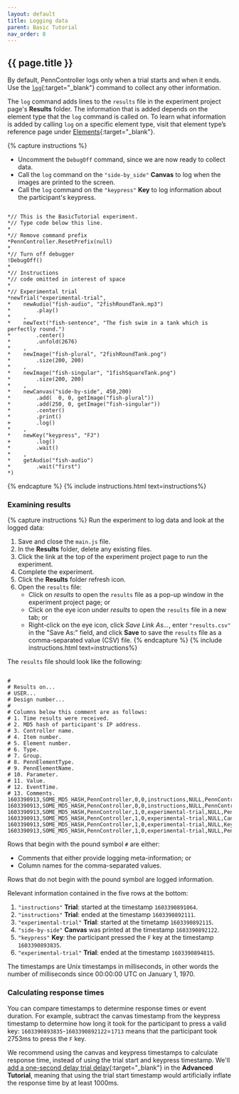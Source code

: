 ```yaml
---
layout: default
title: Logging data
parent: Basic Tutorial
nav_order: 8
---
```


## {{ page.title }}

By default, PennController logs only when a trial starts and when it ends. Use the [`log`]({{site.baseurl}}/docs/action-commands/standard-log){:target="_blank"} command to collect any other information. 

The `log` command adds lines to the `results` file in the experiment project page's **Results** folder. The information that is added depends on the element type that the `log` command is called on. To learn what information is added by calling `log` on a specific element type, visit that element type’s reference page under [Elements]({{site.baseurl}}/docs/elements){:target="_blank"}.

{% capture instructions %}
+ Uncomment the `DebugOff` command, since we are now ready to collect data.
+ Call the `log` command on the `"side-by_side"` **Canvas** to log when the images are printed to the screen.
+ Call the `log` command on the `"keypress"` **Key** to log information about the participant's keypress.

<pre><code class="language-diff-javascript diff-highlight"> 
*// This is the BasicTutorial experiment.
*// Type code below this line.
*
*// Remove command prefix
*PennController.ResetPrefix(null)
*
*// Turn off debugger
!DebugOff()
*
*// Instructions
*// code omitted in interest of space
*
*// Experimental trial
*newTrial("experimental-trial",
*    newAudio("fish-audio", "2fishRoundTank.mp3")
*        .play()
*    ,
*    newText("fish-sentence", "The fish swim in a tank which is perfectly round.")
*        .center()
*        .unfold(2676)
*    ,
*    newImage("fish-plural", "2fishRoundTank.png")    
*        .size(200, 200)
*    ,
*    newImage("fish-singular", "1fishSquareTank.png")
*        .size(200, 200)
*    ,   
*    newCanvas("side-by-side", 450,200)
*        .add(  0, 0, getImage("fish-plural"))
*        .add(250, 0, getImage("fish-singular"))
*        .center()
*        .print()
+        .log()
*    ,
*    newKey("keypress", "FJ")
+        .log()
*        .wait()
*    ,
*    getAudio("fish-audio")
*        .wait("first")
*)
</code></pre>
{% endcapture %}
{% include instructions.html text=instructions%}

### Examining results

{% capture instructions %}
Run the experiment to log data and look at the logged data:

1. Save and close the `main.js` file.
2. In the **Results** folder, delete any existing files.
3. Click the link at the top of the experiment project page to run the experiment.
4. Complete the experiment.
5. Click the **Results** folder refresh icon.
6. Open the `results` file:
   + Click on *results* to open the `results` file as a pop-up window in the experiment project page; or
   + Click on the eye icon under *results* to open the `results` file in a new tab; or
   + Right-click on the eye icon, click *Save Link As...*, enter `"results.csv"` in the "Save As:" field, and click **Save** to save the `results` file as a comma-separated value (CSV) file.
{% endcapture %}
{% include instructions.html text=instructions%}

The `results` file should look like the following:

<pre><code class="language-none" style="white-space:pre;">
#
# Results on...
# USER...
# Design number...
#
# Columns below this comment are as follows:
# 1. Time results were received.
# 2. MD5 hash of participant's IP address.
# 3. Controller name.
# 4. Item number.
# 5. Element number.
# 6. Type.
# 7. Group.
# 8. PennElementType.
# 9. PennElementName.
# 10. Parameter.
# 11. Value.
# 12. EventTime.
# 13. Comments.
1603390913,SOME_MD5_HASH,PennController,0,0,instructions,NULL,PennController,0,_Trial_,Start,1603390891064,NULL
1603390913,SOME_MD5_HASH,PennController,0,0,instructions,NULL,PennController,0,_Trial_,End,1603390892111,NULL
1603390913,SOME_MD5_HASH,PennController,1,0,experimental-trial,NULL,PennController,1,_Trial_,Start,1603390892115,NULL
1603390913,SOME_MD5_HASH,PennController,1,0,experimental-trial,NULL,Canvas,side-by-side,Print,NA,1603390892122,NULL
1603390913,SOME_MD5_HASH,PennController,1,0,experimental-trial,NULL,Key,keypress,PressedKey,F,1603390893835,Wait success
1603390913,SOME_MD5_HASH,PennController,1,0,experimental-trial,NULL,PennController,1,_Trial_,End,1603390894815,NULL
</code></pre>

Rows that begin with the pound symbol `#` are either:

+ Comments that either provide logging meta-information; or
+ Column names for the comma-separated values. 

Rows that do not begin with the pound symbol are logged information.

Relevant information contained in the five rows at the bottom:

1. `"instructions"` **Trial**: started at the timestamp `1603390891064`.
2. `"instructions"` **Trial**: ended at the timestamp `1603390892111`.
3. `"experimental-trial"` **Trial**: started at the timetamp `1603390892115`.
4. `"side-by-side"` **Canvas** was printed at the timestamp `1603390892122`.
5. `"keypress"` **Key**: the participant pressed the `F` key at the timestamp `1603390893835`.
6. `"experimental-trial"` **Trial**: ended at the timestamp `1603390894815`.

The timestamps are Unix timestamps in milliseconds, in other words the number of milliseconds since 00:00:00 UTC on January 1, 1970.

### Calculating response times

You can compare timestamps to determine response times or event duration. For example, subtract the canvas timestamp from the keypress timestamp to determine how long it took for the participant to press a valid key: `1603390893835`-`1603390892122`=`1713` means that the participant took 2753ms to press the `F` key.

We recommend using the canvas and keypress timestamps to calculate response time, instead of using the trial start and keypress timestamp. We'll [add a one-second delay trial delay]({{site.baseurl}}/docs/advanced-tutorial#adding-a-trial-delay){:target="_blank"} in the **Advanced Tutorial**, meaning that using the trial start timestamp would artificially inflate the response time by at least 1000ms.
